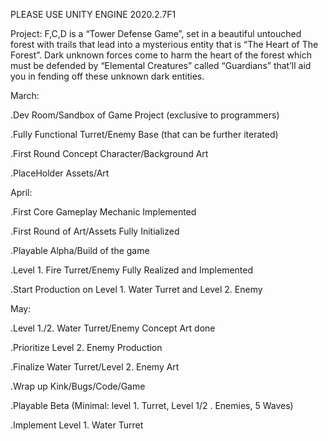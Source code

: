 PLEASE USE UNITY ENGINE 2020.2.7F1

Project: F,C,D is a “Tower Defense Game”, set in a beautiful untouched forest with trails that lead into a mysterious entity that is “The Heart of The Forest”. Dark unknown forces come to harm the heart of the forest which must be defended by “Elemental Creatures” called “Guardians” that’ll aid you in fending off these unknown dark entities.

March:

.Dev Room/Sandbox of Game Project (exclusive to programmers)

.Fully Functional Turret/Enemy Base (that can be further iterated)

.First Round Concept Character/Background Art

.PlaceHolder Assets/Art

April:

.First Core Gameplay Mechanic Implemented

.First Round of Art/Assets Fully Initialized

.Playable Alpha/Build of the game 

.Level 1. Fire Turret/Enemy Fully Realized and Implemented

.Start Production on Level 1. Water Turret and Level 2. Enemy

May: 

.Level 1./2. Water Turret/Enemy Concept Art done

.Prioritize Level 2. Enemy Production

.Finalize Water Turret/Level 2. Enemy Art

.Wrap up Kink/Bugs/Code/Game

.Playable Beta (Minimal: level 1. Turret, Level 1/2 . Enemies, 5 Waves)

.Implement Level 1. Water Turret

